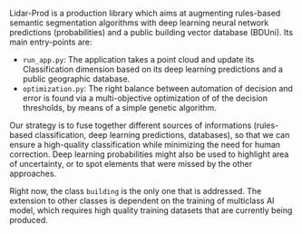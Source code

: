 Lidar-Prod is a production library which aims at augmenting rules-based semantic segmentation algorithms with deep learning neural network predictions (probabilities) and a public building vector database (BDUni). Its main entry-points are:

- `run_app.py`: The application takes a point cloud and update its Classification dimension based on its deep learning predictions and a public geographic database.
- `optimization.py`: The right balance between automation of decision and error is found via a multi-objective optimization of of the decision thresholds, by means of a simple genetic algorithm.

Our strategy is to fuse together different sources of informations (rules-based classification, deep learning predictions, databases), so that we can ensure a high-quality classification while minimizing the need for human correction. Deep learning probabilities might also be used to highlight area of uncertainty, or to spot elements that were missed by the other approaches.

Right now, the class `building` is the only one that is addressed. The extension to other classes is dependent on the training of multiclass AI model, which requires high quality training datasets that are currently being produced.